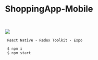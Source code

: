 # ShoppingApp-Mobile
<br/>

![](https://media.giphy.com/media/QFeCEKqHpRQnKfivOw/giphy.gif)

```
 React Native - Redux Toolkit - Expo
```

```terminal
 $ npm i
 $ npm start
```

#


